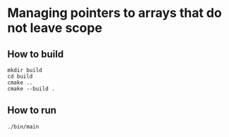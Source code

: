 # Managing pointers to arrays that do not leave scope



## How to build
```
mkdir build
cd build
cmake ..
cmake --build .
```

## How to run
```
./bin/main

```
